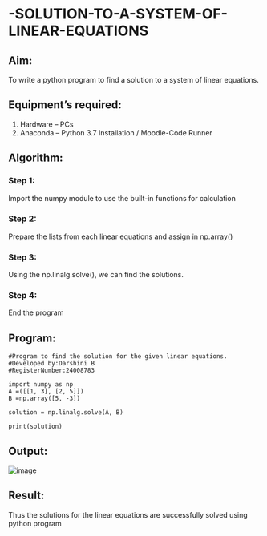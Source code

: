 # -SOLUTION-TO-A-SYSTEM-OF-LINEAR-EQUATIONS
## Aim:
To write a python program to find a solution to a system of linear equations.
## Equipment’s required:
1. 	Hardware – PCs
2. 	Anaconda – Python 3.7 Installation / Moodle-Code Runner
## Algorithm:
### Step 1: 
Import the numpy module to use the built-in functions for calculation
### Step 2: 
Prepare the lists from each linear equations and assign in np.array()
### Step 3: 
Using the np.linalg.solve(), we can find the solutions.
### Step 4: 
End the program
## Program:
```
#Program to find the solution for the given linear equations.
#Developed by:Darshini B
#RegisterNumber:24008783

import numpy as np
A =([[1, 3], [2, 5]])
B =np.array([5, -3])

solution = np.linalg.solve(A, B)

print(solution)
```

## Output:
![image](https://github.com/user-attachments/assets/caa373cf-bd0b-4b7d-afab-3ced7d409520)

## Result: 
Thus the solutions for the linear equations are successfully solved using python program

